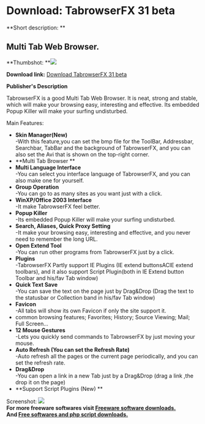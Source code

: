 # Download: TabrowserFX 31 beta

**Short description: **

## Multi Tab Web Browser.

  
**Thumbshot: **![](http://www.freewarefiles.com/screenshot/tabrowserfx_md.gif)   
  
**Download link:** [Download TabrowserFX 31 beta](http://freesoftwares.boysofts.com/TabrowserFX-Beta_program_8664.html)  
  

**Publisher's Description**  
  

TabrowserFX is a good Multi Tab Web Browser. It is neat, strong and stable,
which will make your browsing easy, interesting and effective. Its embedded
Popup Killer will make your surfing undisturbed.

Main Features:

  * **Skin Manager(New)**  
-With this feature,you can set the bmp file for the ToolBar, Addressbar, Searchbar, TabBar and the background of TabrowserFX, and you can also set the Avi that is shown on the top-right corner. 
  * **Multi Tab Browser **
  * **Multi Language Interface**  
-You can select you interface language of TabrowserFX, and you can also make one for yourself. 
  * **Group Operation**  
-You can go to as many sites as you want just with a click. 
  * **WinXP/Office 2003 Interface**  
-It make TabrowserFX feel better. 
  * **Popup Killer**  
-Its embedded Popup Killer will make your surfing undisturbed. 
  * **Search, Aliases, Quick Proxy Setting**  
-It make your browsing easy, interesting and effective, and you never need to remember the long URL. 
  * **Open Extend Tool**  
-You can run other programs from TabrowserFX just by a click. 
  * **Plugins**  
-TabrowserFX Partly support IE Plugins (IE extend buttonsACIE extend toolbars), and it also support Script Plugin(both in IE Extend button Toolbar and his/fav Tab window) 
  * **Quick Text Save**  
-You can save the text on the page just by Drag&Drop (Drag the text to the statusbar or Collection band in his/fav Tab window) 
  * **Favicon**  
-All tabs will show its own Favicon if only the site support it. 
  * common browsing features; Favorites; History; Source Viewing; Mail; Full Screen... 
  * **12 Mouse Gestures**  
-Lets you quickly send commands to TabrowserFX by just moving your mouse. 
  * **Auto Refresh (You can set the Refresh Rate)**  
-Auto refresh all the pages or the current page periodically, and you can set the refresh rate. 
  * **Drag&Drop**  
-You can open a link in a new Tab just by a Drag&Drop (drag a link ,the drop it on the page) 
  * **Support Script Plugins (New) **

  
  
Screenshot: ![](http://www.freewarefiles.com/screenshot/tabrowserfx.gif)  
**For more freeware softwares visit [Freeware software downloads.](http://freesoftwares.boysofts.com/)**   
**And [Free softwares and php script downloads.](http://www.boysofts.com/)**

